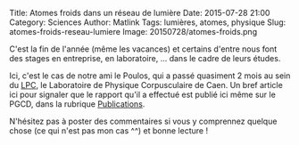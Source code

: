 Title: Atomes froids dans un réseau de lumière
Date: 2015-07-28 21:00
Category: Sciences 
Author: Matlink
Tags: lumières, atomes, physique
Slug: atomes-froids-reseau-lumiere
Image: 20150728/atomes-froids.png

C'est la fin de l'année (même les vacances) et certains d'entre nous font des stages en entreprise, en laboratoire, ... dans le cadre de leurs études. 

Ici, c'est le cas de notre ami le Poulos, qui a passé quasiment 2 mois au sein du [LPC](http://www.lpc-caen.in2p3.fr/), le Laboratoire de Physique Corpusculaire de Caen. Un bref article ici pour signaler que le rapport qu'il a effectué est publié ici même sur le PGCD, dans la rubrique [Publications]({filename}/pages/publications.md). 

N'hésitez pas à poster des commentaires si vous y comprennez quelque chose (ce qui n'est pas mon cas ^^) et bonne lecture !
